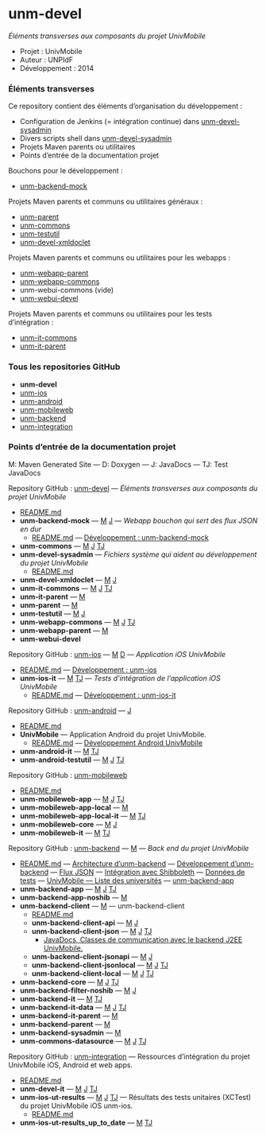 unm-devel
=========

_Éléments transverses aux composants du projet UnivMobile_

   * Projet : UnivMobile
   * Auteur : UNPIdF
   * Développement : 2014
   
### Éléments transverses

Ce repository contient des éléments d’organisation du développement :

  * Configuration de Jenkins (= intégration continue) dans [unm-devel-sysadmin](https://github.com/univmobile/unm-devel/tree/develop/unm-devel-sysadmin "Projet unm-devel-sysadmin dans GitHub")
  * Divers scripts shell dans [unm-devel-sysadmin](https://github.com/univmobile/unm-devel/tree/develop/unm-devel-sysadmin "Projet unm-devel-sysadmin dans GitHub")
  * Projets Maven parents ou utilitaires 
  * Points d’entrée de la documentation projet
 
Bouchons pour le développement :

  * [unm-backend-mock](https://github.com/univmobile/unm-devel/tree/develop/unm-backend-mock "Projet unm-backend-mock dans GitHub")

Projets Maven parents et communs ou utilitaires généraux :

  * [unm-parent](https://github.com/univmobile/unm-devel/tree/develop/unm-parent "Projet unm-parent dans GitHub")
  * [unm-commons](https://github.com/univmobile/unm-devel/tree/develop/unm-commons "Projet unm-commons dans GitHub")
  * [unm-testutil](https://github.com/univmobile/unm-devel/tree/develop/unm-testutil "Projet unm-testutil dans GitHub")
  * [unm-devel-xmldoclet](https://github.com/univmobile/unm-devel/tree/develop/unm-devel-xmldoclet "Projet unm-devel-xmldoclet dans GitHub")

Projets Maven parents et communs ou utilitaires pour les webapps :

  * [unm-webapp-parent](https://github.com/univmobile/unm-devel/tree/develop/unm-webapp-parent "Projet unm-webapp-parent dans GitHub")
  * [unm-webapp-commons](https://github.com/univmobile/unm-devel/tree/develop/unm-webapp-commons "Projet unm-webapp-commons dans GitHub")
  * unm-webui-commons (vide)
  * [unm-webui-devel](https://github.com/univmobile/unm-devel/tree/develop/unm-webui-devel "Projet unm-webui-devel dans GitHub")

Projets Maven parents et communs ou utilitaires pour les tests d’intégration :

  * [unm-it-commons](https://github.com/univmobile/unm-devel/tree/develop/unm-it-commons "Projet unm-it-commons dans GitHub")
  * [unm-it-parent](https://github.com/univmobile/unm-devel/tree/develop/unm-it-parent "Projet unm-it-parent dans GitHub")

### Tous les repositories GitHub

  * **unm-devel**
  * [unm-ios](https://github.com/univmobile/unm-ios/blob/develop/README.md "Repository GitHub unm-ios")
  * [unm-android](https://github.com/univmobile/unm-android/blob/develop/README.md "Repository GitHub unm-android")
  * [unm-mobileweb](https://github.com/univmobile/unm-mobileweb/blob/develop/README.md "Repository GitHub unm-mobileweb")
  * [unm-backend](https://github.com/univmobile/unm-backend/blob/develop/README.md "Repository GitHub unm-backend")
  * [unm-integration](https://github.com/univmobile/unm-integration/blob/develop/README.md "Repository GitHub unm-integration")
  
### Points d’entrée de la documentation projet

M: Maven Generated Site — D: Doxygen — J: JavaDocs — TJ: Test JavaDocs

Repository GitHub : [unm-devel](https://github.com/univmobile/unm-devel "Repository GitHub : unm-devel") — _Éléments transverses aux composants du projet UnivMobile_

  * [README.md](https://github.com/univmobile/unm-devel/blob/develop/README.md "README.md")
  * **unm-backend-mock** —  [M](http://univmobile.vswip.com/nexus/content/sites/pub/unm-backend-mock/0.0.4/ "Maven Generated Site: unm-backend-mock:0.0.4") [J](http://univmobile.vswip.com/nexus/content/sites/pub/unm-backend-mock/0.0.4/apidocs/ "JavaDocs: unm-backend-mock:0.0.4") — _Webapp bouchon qui sert des flux JSON en dur_
    * [README.md](https://github.com/univmobile/unm-devel/blob/develop/unm-backend-mock/README.md "README.md") — [Développement : unm-backend-mock](https://github.com/univmobile/unm-devel/blob/develop/unm-backend-mock//Devel.md "Devel.md")
  * **unm-commons** —  [M](http://univmobile.vswip.com/nexus/content/sites/pub/unm-commons/0.0.4/ "Maven Generated Site: unm-commons:0.0.4") [J](http://univmobile.vswip.com/nexus/content/sites/pub/unm-commons/0.0.4/apidocs/ "JavaDocs: unm-commons:0.0.4") [TJ](http://univmobile.vswip.com/nexus/content/sites/pub/unm-commons/0.0.4/testapidocs/ "Test JavaDocs: unm-commons: 0.0.4")
  * **unm-devel-sysadmin** — _Fichiers système qui aident au développement du projet UnivMobile_
    * [README.md](https://github.com/univmobile/unm-devel/blob/develop/unm-devel-sysadmin/README.md "README.md")
  * **unm-devel-xmldoclet** —  [M](http://univmobile.vswip.com/nexus/content/sites/pub/unm-devel-xmldoclet/0.0.4/ "Maven Generated Site: unm-devel-xmldoclet:0.0.4") [J](http://univmobile.vswip.com/nexus/content/sites/pub/unm-devel-xmldoclet/0.0.4/apidocs/ "JavaDocs: unm-devel-xmldoclet:0.0.4")
  * **unm-it-commons** —  [M](http://univmobile.vswip.com/nexus/content/sites/pub/unm-it-commons/0.0.4/ "Maven Generated Site: unm-it-commons:0.0.4") [J](http://univmobile.vswip.com/nexus/content/sites/pub/unm-it-commons/0.0.4/apidocs/ "JavaDocs: unm-it-commons:0.0.4") [TJ](http://univmobile.vswip.com/nexus/content/sites/pub/unm-it-commons/0.0.4/testapidocs/ "Test JavaDocs: unm-it-commons: 0.0.4")
  * **unm-it-parent** —  [M](http://univmobile.vswip.com/nexus/content/sites/pub/unm-it-parent/0.0.4/ "Maven Generated Site: unm-it-parent:0.0.4")
  * **unm-parent** —  [M](http://univmobile.vswip.com/nexus/content/sites/pub/unm-parent/0.0.4/ "Maven Generated Site: unm-parent:0.0.4")
  * **unm-testutil** —  [M](http://univmobile.vswip.com/nexus/content/sites/pub/unm-testutil/0.0.4/ "Maven Generated Site: unm-testutil:0.0.4") [J](http://univmobile.vswip.com/nexus/content/sites/pub/unm-testutil/0.0.4/apidocs/ "JavaDocs: unm-testutil:0.0.4")
  * **unm-webapp-commons** —  [M](http://univmobile.vswip.com/nexus/content/sites/pub/unm-webapp-commons/0.0.4/ "Maven Generated Site: unm-webapp-commons:0.0.4") [J](http://univmobile.vswip.com/nexus/content/sites/pub/unm-webapp-commons/0.0.4/apidocs/ "JavaDocs: unm-webapp-commons:0.0.4") [TJ](http://univmobile.vswip.com/nexus/content/sites/pub/unm-webapp-commons/0.0.4/testapidocs/ "Test JavaDocs: unm-webapp-commons: 0.0.4")
  * **unm-webapp-parent** —  [M](http://univmobile.vswip.com/nexus/content/sites/pub/unm-webapp-parent/0.0.4/ "Maven Generated Site: unm-webapp-parent:0.0.4")
  * **unm-webui-devel**

Repository GitHub : [unm-ios](https://github.com/univmobile/unm-ios "Repository GitHub : unm-ios") —  [M](http://univmobile.vswip.com/nexus/content/sites/pub/unm-ios/0.0.4/ "Maven Generated Site: unm-ios:0.0.4") [D](http://univmobile.vswip.com/nexus/content/sites/pub/unm-ios/0.0.4/doxygen/html/ "Doxygen: unm-ios:0.0.4") — _Application iOS UnivMobile_

  * [README.md](https://github.com/univmobile/unm-ios/blob/develop/README.md "README.md") — [Développement : unm-ios](https://github.com/univmobile/unm-ios/blob/develop/Devel.md "Devel.md")
  * **unm-ios-it** —  [M](http://univmobile.vswip.com/nexus/content/sites/pub/unm-ios-it/0.0.4/ "Maven Generated Site: unm-ios-it:0.0.4") [TJ](http://univmobile.vswip.com/nexus/content/sites/pub/unm-ios-it/0.0.4/testapidocs/ "Test JavaDocs: unm-ios-it: 0.0.4") — _Tests d’intégration de l’application iOS UnivMobile_
    * [README.md](https://github.com/univmobile/unm-ios/blob/develop/unm-ios-it/README.md "README.md") — [Développement : unm-ios-it](https://github.com/univmobile/unm-ios/blob/develop/unm-ios-it/Devel.md "Devel.md")

Repository GitHub : [unm-android](https://github.com/univmobile/unm-android "Repository GitHub : unm-android") —  [J](http://univmobile.vswip.com/nexus/content/sites/pub/unm-android/0.0.4/ "JavaDocs: unm-android:0.0.4")

  * [README.md](https://github.com/univmobile/unm-android/blob/develop/README.md "README.md")
  * **UnivMobile** — Application Android du projet UnivMobile.
    * [README.md](https://github.com/univmobile/unm-android/blob/develop/UnivMobile/README.md "README.md") — [Développement Android UnivMobile](https://github.com/univmobile/unm-android/blob/develop/UnivMobile/Devel.md "Devel.md")
  * **unm-android-it** —  [M](http://univmobile.vswip.com/nexus/content/sites/pub/unm-android-it/0.0.4/ "Maven Generated Site: unm-android-it:0.0.4") [TJ](http://univmobile.vswip.com/nexus/content/sites/pub/unm-android-it/0.0.4/testapidocs/ "Test JavaDocs: unm-android-it: 0.0.4")
  * **unm-android-testutil** —  [M](http://univmobile.vswip.com/nexus/content/sites/pub/unm-android-testutil/0.0.4/ "Maven Generated Site: unm-android-testutil:0.0.4") [J](http://univmobile.vswip.com/nexus/content/sites/pub/unm-android-testutil/0.0.4/apidocs/ "JavaDocs: unm-android-testutil:0.0.4") [TJ](http://univmobile.vswip.com/nexus/content/sites/pub/unm-android-testutil/0.0.4/testapidocs/ "Test JavaDocs: unm-android-testutil: 0.0.4")

Repository GitHub : [unm-mobileweb](https://github.com/univmobile/unm-mobileweb "Repository GitHub : unm-mobileweb")

  * [README.md](https://github.com/univmobile/unm-mobileweb/blob/develop/README.md "README.md")
  * **unm-mobileweb-app** —  [M](http://univmobile.vswip.com/nexus/content/sites/pub/unm-mobileweb-app/0.0.4/ "Maven Generated Site: unm-mobileweb-app:0.0.4") [J](http://univmobile.vswip.com/nexus/content/sites/pub/unm-mobileweb-app/0.0.4/apidocs/ "JavaDocs: unm-mobileweb-app:0.0.4") [TJ](http://univmobile.vswip.com/nexus/content/sites/pub/unm-mobileweb-app/0.0.4/testapidocs/ "Test JavaDocs: unm-mobileweb-app: 0.0.4")
  * **unm-mobileweb-app-local** —  [M](http://univmobile.vswip.com/nexus/content/sites/pub/unm-mobileweb-app-local/0.0.4/ "Maven Generated Site: unm-mobileweb-app-local:0.0.4")
  * **unm-mobileweb-app-local-it** —  [M](http://univmobile.vswip.com/nexus/content/sites/pub/unm-mobileweb-app-local-it/0.0.4/ "Maven Generated Site: unm-mobileweb-app-local-it:0.0.4") [TJ](http://univmobile.vswip.com/nexus/content/sites/pub/unm-mobileweb-app-local-it/0.0.4/testapidocs/ "Test JavaDocs: unm-mobileweb-app-local-it: 0.0.4")
  * **unm-mobileweb-core** —  [M](http://univmobile.vswip.com/nexus/content/sites/pub/unm-mobileweb-core/0.0.4/ "Maven Generated Site: unm-mobileweb-core:0.0.4") [J](http://univmobile.vswip.com/nexus/content/sites/pub/unm-mobileweb-core/0.0.4/apidocs/ "JavaDocs: unm-mobileweb-core:0.0.4")
  * **unm-mobileweb-it** —  [M](http://univmobile.vswip.com/nexus/content/sites/pub/unm-mobileweb-it/0.0.4/ "Maven Generated Site: unm-mobileweb-it:0.0.4") [TJ](http://univmobile.vswip.com/nexus/content/sites/pub/unm-mobileweb-it/0.0.4/testapidocs/ "Test JavaDocs: unm-mobileweb-it: 0.0.4")

Repository GitHub : [unm-backend](https://github.com/univmobile/unm-backend "Repository GitHub : unm-backend") —  [M](http://univmobile.vswip.com/nexus/content/sites/pub/unm-backend/0.0.4/ "Maven Generated Site: unm-backend:0.0.4") — _Back end du projet UnivMobile_

  * [README.md](https://github.com/univmobile/unm-backend/blob/develop/README.md "README.md") — [Architecture d’unm-backend](https://github.com/univmobile/unm-backend/blob/develop/Arch.md "Arch.md") — [Développement d’unm-backend](https://github.com/univmobile/unm-backend/blob/develop/Devel.md "Devel.md") — [Flux JSON](https://github.com/univmobile/unm-backend/blob/develop/JSON.md "JSON.md") — [Intégration avec Shibboleth](https://github.com/univmobile/unm-backend/blob/develop/Shibboleth.md "Shibboleth.md") — [Données de tests](https://github.com/univmobile/unm-backend/blob/develop/Tests.md "Tests.md") — [UnivMobile — Liste des universités](https://github.com/univmobile/unm-backend/blob/develop/Universities.md "Universities.md") — [unm-backend-app](https://github.com/univmobile/unm-backend/blob/develop/unm-backend-app.md "unm-backend-app.md")
  * **unm-backend-app** —  [M](http://univmobile.vswip.com/nexus/content/sites/pub/unm-backend-app/0.0.4/ "Maven Generated Site: unm-backend-app:0.0.4") [J](http://univmobile.vswip.com/nexus/content/sites/pub/unm-backend-app/0.0.4/apidocs/ "JavaDocs: unm-backend-app:0.0.4") [TJ](http://univmobile.vswip.com/nexus/content/sites/pub/unm-backend-app/0.0.4/testapidocs/ "Test JavaDocs: unm-backend-app: 0.0.4")
  * **unm-backend-app-noshib** —  [M](http://univmobile.vswip.com/nexus/content/sites/pub/unm-backend-app-noshib/0.0.4/ "Maven Generated Site: unm-backend-app-noshib:0.0.4")
  * **unm-backend-client** —  [M](http://univmobile.vswip.com/nexus/content/sites/pub/unm-backend-client/0.0.4/ "Maven Generated Site: unm-backend-client:0.0.4") — unm-backend-client
    * [README.md](https://github.com/univmobile/unm-backend/blob/develop/unm-backend-client/README.md "README.md")
    * **unm-backend-client-api** —  [M](http://univmobile.vswip.com/nexus/content/sites/pub/unm-backend-client-api/0.0.4/ "Maven Generated Site: unm-backend-client-api:0.0.4") [J](http://univmobile.vswip.com/nexus/content/sites/pub/unm-backend-client-api/0.0.4/apidocs/ "JavaDocs: unm-backend-client-api:0.0.4")
    * **unm-backend-client-json** —  [M](http://univmobile.vswip.com/nexus/content/sites/pub/unm-backend-client-json/0.0.4/ "Maven Generated Site: unm-backend-client-json:0.0.4") [J](http://univmobile.vswip.com/nexus/content/sites/pub/unm-backend-client-json/0.0.4/apidocs/ "JavaDocs: unm-backend-client-json:0.0.4") [TJ](http://univmobile.vswip.com/nexus/content/sites/pub/unm-backend-client-json/0.0.4/testapidocs/ "Test JavaDocs: unm-backend-client-json: 0.0.4")
      * [JavaDocs, Classes de communication avec le backend J2EE UnivMobile.](http://univmobile.vswip.com/nexus/content/sites/pub/unm-backend-client-json/0.0.4/apidocs/)
    * **unm-backend-client-jsonapi** —  [M](http://univmobile.vswip.com/nexus/content/sites/pub/unm-backend-client-jsonapi/0.0.4/ "Maven Generated Site: unm-backend-client-jsonapi:0.0.4") [J](http://univmobile.vswip.com/nexus/content/sites/pub/unm-backend-client-jsonapi/0.0.4/apidocs/ "JavaDocs: unm-backend-client-jsonapi:0.0.4")
    * **unm-backend-client-jsonlocal** —  [M](http://univmobile.vswip.com/nexus/content/sites/pub/unm-backend-client-jsonlocal/0.0.4/ "Maven Generated Site: unm-backend-client-jsonlocal:0.0.4") [J](http://univmobile.vswip.com/nexus/content/sites/pub/unm-backend-client-jsonlocal/0.0.4/apidocs/ "JavaDocs: unm-backend-client-jsonlocal:0.0.4") [TJ](http://univmobile.vswip.com/nexus/content/sites/pub/unm-backend-client-jsonlocal/0.0.4/testapidocs/ "Test JavaDocs: unm-backend-client-jsonlocal: 0.0.4")
    * **unm-backend-client-local** —  [M](http://univmobile.vswip.com/nexus/content/sites/pub/unm-backend-client-local/0.0.4/ "Maven Generated Site: unm-backend-client-local:0.0.4") [J](http://univmobile.vswip.com/nexus/content/sites/pub/unm-backend-client-local/0.0.4/apidocs/ "JavaDocs: unm-backend-client-local:0.0.4") [TJ](http://univmobile.vswip.com/nexus/content/sites/pub/unm-backend-client-local/0.0.4/testapidocs/ "Test JavaDocs: unm-backend-client-local: 0.0.4")
  * **unm-backend-core** —  [M](http://univmobile.vswip.com/nexus/content/sites/pub/unm-backend-core/0.0.4/ "Maven Generated Site: unm-backend-core:0.0.4") [J](http://univmobile.vswip.com/nexus/content/sites/pub/unm-backend-core/0.0.4/apidocs/ "JavaDocs: unm-backend-core:0.0.4") [TJ](http://univmobile.vswip.com/nexus/content/sites/pub/unm-backend-core/0.0.4/testapidocs/ "Test JavaDocs: unm-backend-core: 0.0.4")
  * **unm-backend-filter-noshib** —  [M](http://univmobile.vswip.com/nexus/content/sites/pub/unm-backend-filter-noshib/0.0.4/ "Maven Generated Site: unm-backend-filter-noshib:0.0.4") [J](http://univmobile.vswip.com/nexus/content/sites/pub/unm-backend-filter-noshib/0.0.4/apidocs/ "JavaDocs: unm-backend-filter-noshib:0.0.4")
  * **unm-backend-it** —  [M](http://univmobile.vswip.com/nexus/content/sites/pub/unm-backend-it/0.0.4/ "Maven Generated Site: unm-backend-it:0.0.4") [TJ](http://univmobile.vswip.com/nexus/content/sites/pub/unm-backend-it/0.0.4/testapidocs/ "Test JavaDocs: unm-backend-it: 0.0.4")
  * **unm-backend-it-data** —  [M](http://univmobile.vswip.com/nexus/content/sites/pub/unm-backend-it-data/0.0.4/ "Maven Generated Site: unm-backend-it-data:0.0.4") [J](http://univmobile.vswip.com/nexus/content/sites/pub/unm-backend-it-data/0.0.4/apidocs/ "JavaDocs: unm-backend-it-data:0.0.4") [TJ](http://univmobile.vswip.com/nexus/content/sites/pub/unm-backend-it-data/0.0.4/testapidocs/ "Test JavaDocs: unm-backend-it-data: 0.0.4")
  * **unm-backend-it-parent** —  [M](http://univmobile.vswip.com/nexus/content/sites/pub/unm-backend-it-parent/0.0.4/ "Maven Generated Site: unm-backend-it-parent:0.0.4")
  * **unm-backend-parent** —  [M](http://univmobile.vswip.com/nexus/content/sites/pub/unm-backend-parent/0.0.4/ "Maven Generated Site: unm-backend-parent:0.0.4")
  * **unm-backend-sysadmin** —  [M](http://univmobile.vswip.com/nexus/content/sites/pub/unm-backend-sysadmin/0.0.4/ "Maven Generated Site: unm-backend-sysadmin:0.0.4")
  * **unm-commons-datasource** —  [M](http://univmobile.vswip.com/nexus/content/sites/pub/unm-commons-datasource/0.0.4/ "Maven Generated Site: unm-commons-datasource:0.0.4") [J](http://univmobile.vswip.com/nexus/content/sites/pub/unm-commons-datasource/0.0.4/apidocs/ "JavaDocs: unm-commons-datasource:0.0.4") [TJ](http://univmobile.vswip.com/nexus/content/sites/pub/unm-commons-datasource/0.0.4/testapidocs/ "Test JavaDocs: unm-commons-datasource: 0.0.4")

Repository GitHub : [unm-integration](https://github.com/univmobile/unm-integration "Repository GitHub : unm-integration") — Ressources d’intégration du projet UnivMobile iOS, Android et web apps.

  * [README.md](https://github.com/univmobile/unm-integration/blob/develop/README.md "README.md")
  * **unm-devel-it** —  [M](http://univmobile.vswip.com/nexus/content/sites/pub/unm-devel-it/0.0.4/ "Maven Generated Site: unm-devel-it:0.0.4") [J](http://univmobile.vswip.com/nexus/content/sites/pub/unm-devel-it/0.0.4/apidocs/ "JavaDocs: unm-devel-it:0.0.4") [TJ](http://univmobile.vswip.com/nexus/content/sites/pub/unm-devel-it/0.0.4/testapidocs/ "Test JavaDocs: unm-devel-it: 0.0.4")
  * **unm-ios-ut-results** —  [M](http://univmobile.vswip.com/nexus/content/sites/pub/unm-ios-ut-results/0.0.4/ "Maven Generated Site: unm-ios-ut-results:0.0.4") [J](http://univmobile.vswip.com/nexus/content/sites/pub/unm-ios-ut-results/0.0.4/apidocs/ "JavaDocs: unm-ios-ut-results:0.0.4") [TJ](http://univmobile.vswip.com/nexus/content/sites/pub/unm-ios-ut-results/0.0.4/testapidocs/ "Test JavaDocs: unm-ios-ut-results: 0.0.4") — Résultats des tests unitaires (XCTest) du projet UnivMobile iOS unm-ios.
    * [README.md](https://github.com/univmobile/unm-integration/blob/develop/unm-ios-ut-results/README.md "README.md")
  * **unm-ios-ut-results_up_to_date** —  [M](http://univmobile.vswip.com/nexus/content/sites/pub/unm-ios-ut-results_up_to_date/0.0.4/ "Maven Generated Site: unm-ios-ut-results_up_to_date:0.0.4") [TJ](http://univmobile.vswip.com/nexus/content/sites/pub/unm-ios-ut-results_up_to_date/0.0.4/testapidocs/ "Test JavaDocs: unm-ios-ut-results_up_to_date: 0.0.4")
